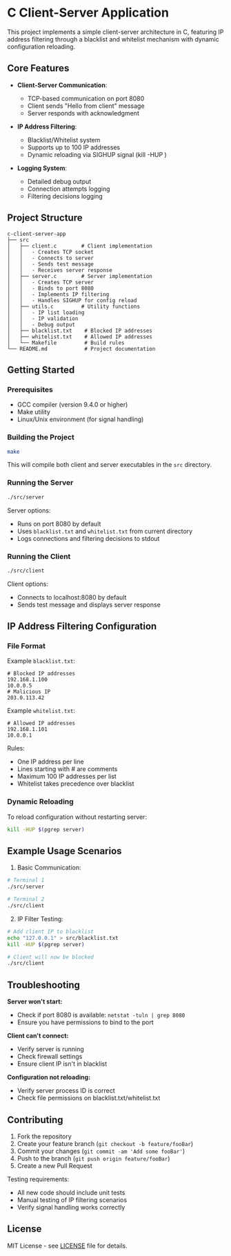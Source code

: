 # C Client-Server Application

This project implements a simple client-server architecture in C, featuring IP address filtering through a blacklist and whitelist mechanism with dynamic configuration reloading.

## Core Features

- **Client-Server Communication**:
  - TCP-based communication on port 8080
  - Client sends "Hello from client" message
  - Server responds with acknowledgment

- **IP Address Filtering**:
  - Blacklist/Whitelist system
  - Supports up to 100 IP addresses
  - Dynamic reloading via SIGHUP signal (kill -HUP <pid>)

- **Logging System**:
  - Detailed debug output
  - Connection attempts logging
  - Filtering decisions logging

## Project Structure

```
c-client-server-app
├── src
│   ├── client.c        # Client implementation
│   │   - Creates TCP socket
│   │   - Connects to server
│   │   - Sends test message
│   │   - Receives server response
│   ├── server.c        # Server implementation
│   │   - Creates TCP server
│   │   - Binds to port 8080
│   │   - Implements IP filtering
│   │   - Handles SIGHUP for config reload
│   ├── utils.c         # Utility functions
│   │   - IP list loading
│   │   - IP validation
│   │   - Debug output
│   ├── blacklist.txt    # Blocked IP addresses
│   ├── whitelist.txt    # Allowed IP addresses
│   └── Makefile         # Build rules
└── README.md            # Project documentation
```

## Getting Started

### Prerequisites

- GCC compiler (version 9.4.0 or higher)
- Make utility
- Linux/Unix environment (for signal handling)

### Building the Project

```bash
make
```

This will compile both client and server executables in the `src` directory.

### Running the Server

```bash
./src/server
```

Server options:
- Runs on port 8080 by default
- Uses `blacklist.txt` and `whitelist.txt` from current directory
- Logs connections and filtering decisions to stdout

### Running the Client

```bash
./src/client
```

Client options:
- Connects to localhost:8080 by default
- Sends test message and displays server response

## IP Address Filtering Configuration

### File Format

Example `blacklist.txt`:
```
# Blocked IP addresses
192.168.1.100
10.0.0.5
# Malicious IP
203.0.113.42
```

Example `whitelist.txt`:
```
# Allowed IP addresses
192.168.1.101
10.0.0.1
```

Rules:
- One IP address per line
- Lines starting with # are comments
- Maximum 100 IP addresses per list
- Whitelist takes precedence over blacklist

### Dynamic Reloading

To reload configuration without restarting server:
```bash
kill -HUP $(pgrep server)
```

## Example Usage Scenarios

1. Basic Communication:
```bash
# Terminal 1
./src/server

# Terminal 2
./src/client
```

2. IP Filter Testing:
```bash
# Add client IP to blacklist
echo "127.0.0.1" > src/blacklist.txt
kill -HUP $(pgrep server)

# Client will now be blocked
./src/client
```

## Troubleshooting

**Server won't start:**
- Check if port 8080 is available: `netstat -tuln | grep 8080`
- Ensure you have permissions to bind to the port

**Client can't connect:**
- Verify server is running
- Check firewall settings
- Ensure client IP isn't in blacklist

**Configuration not reloading:**
- Verify server process ID is correct
- Check file permissions on blacklist.txt/whitelist.txt

## Contributing

1. Fork the repository
2. Create your feature branch (`git checkout -b feature/fooBar`)
3. Commit your changes (`git commit -am 'Add some fooBar'`)
4. Push to the branch (`git push origin feature/fooBar`)
5. Create a new Pull Request

Testing requirements:
- All new code should include unit tests
- Manual testing of IP filtering scenarios
- Verify signal handling works correctly

## License

MIT License - see [LICENSE](LICENSE) file for details.